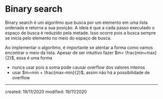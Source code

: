 # Binary search
Binary search é um algorítmo que busca por um elemento em uma lista ordenada e retorna a sua posição. A ideia é que a cada passo executado o espaço de busca é reduzido pela metade. Isso ocorre pois a busca sempre se inicia pelo elemento no meio do espaço de busca.

Ao implementar o algoritmo, é importante se atentar a forma como vamos encontrar o meio da lista. Apesar de ser intuitivo fazer $m= \frac{min+max}{2}$, essa é uma forma 
- nunca usar  pois a soma pode causar overflow dos valores inteiros
- usar $m=min + \frac{max-min}{2}$, assim não há a possibilidade de overflow


---

created: 19/11/2020
modified: 19/11/2020
